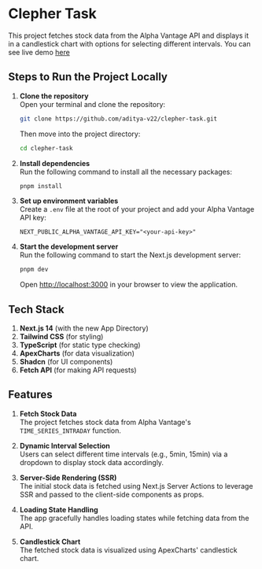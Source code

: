 # Clepher Task

This project fetches stock data from the Alpha Vantage API and displays it in a candlestick chart with options for selecting different intervals. You can see live demo [here](https://clepher-task-phi.vercel.app/)

## Steps to Run the Project Locally

1. **Clone the repository**  
   Open your terminal and clone the repository:
   ```bash
   git clone https://github.com/aditya-v22/clepher-task.git
   ```
   Then move into the project directory:
   ```bash
   cd clepher-task
   ```

2. **Install dependencies**  
   Run the following command to install all the necessary packages:
   ```bash
   pnpm install
   ```

3. **Set up environment variables**  
   Create a `.env` file at the root of your project and add your Alpha Vantage API key:
   ```env
   NEXT_PUBLIC_ALPHA_VANTAGE_API_KEY="<your-api-key>"
   ```

4. **Start the development server**  
   Run the following command to start the Next.js development server:
   ```bash
   pnpm dev
   ```
   Open [http://localhost:3000](http://localhost:3000) in your browser to view the application.

## Tech Stack

1. **Next.js 14** (with the new App Directory)
2. **Tailwind CSS** (for styling)
3. **TypeScript** (for static type checking)
4. **ApexCharts** (for data visualization)
5. **Shadcn** (for UI components)
6. **Fetch API** (for making API requests)

## Features

1. **Fetch Stock Data**  
   The project fetches stock data from Alpha Vantage's `TIME_SERIES_INTRADAY` function.

2. **Dynamic Interval Selection**  
   Users can select different time intervals (e.g., 5min, 15min) via a dropdown to display stock data accordingly.

3. **Server-Side Rendering (SSR)**  
   The initial stock data is fetched using Next.js Server Actions to leverage SSR and passed to the client-side components as props.

4. **Loading State Handling**  
   The app gracefully handles loading states while fetching data from the API.

5. **Candlestick Chart**  
   The fetched stock data is visualized using ApexCharts' candlestick chart.

